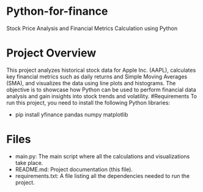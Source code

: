# Python-for-finance
Stock Price Analysis and Financial Metrics Calculation using Python

# Project Overview
This project analyzes historical stock data for Apple Inc. (AAPL), calculates key financial metrics such as daily returns and Simple Moving Averages (SMA), and visualizes the data using line plots and histograms. The objective is to showcase how Python can be used to perform financial data analysis and gain insights into stock trends and volatility.
#Requirements
To run this project, you need to install the following Python libraries:
- pip install yfinance pandas numpy matplotlib

# Files
- main.py: The main script where all the calculations and visualizations take place.
- README.md: Project documentation (this file).
- requirements.txt: A file listing all the dependencies needed to run the project.
